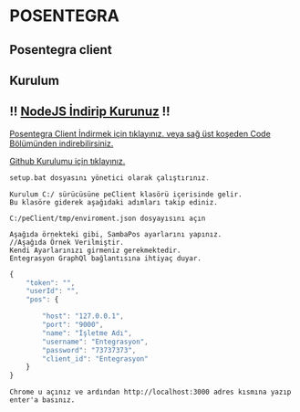 # POSENTEGRA

## Posentegra client

## Kurulum

## !! [NodeJS İndirip Kurunuz](https://nodejs.org/en/) !!

[Posentegra Client İndirmek için tıklayınız. veya sağ üst koşeden Code Bölümünden indirebilirsiniz.](https://github.com/puuble/posentegra/archive/refs/heads/main.zip)

[Github Kurulumu için tıklayınız.](https://git-scm.com/download/win)

```php
setup.bat dosyasını yönetici olarak çalıştırınız.
```

```text
Kurulum C:/ sürücüsüne peClient klasörü içerisinde gelir.
Bu klasöre giderek aşağıdaki adımları takip ediniz.
```

```text
C:/peClient/tmp/enviroment.json dosyayısını açın
```

```text
Aşağıda örnekteki gibi, SambaPos ayarlarını yapınız.
//Aşağıda Örnek Verilmiştir.
Kendi Ayarlarınızı girmeniz gerekmektedir.
Entegrasyon GraphQl bağlantısına ihtiyaç duyar.
```

```js
{
    "token": "",
    "userId": "",
    "pos": {

        "host": "127.0.0.1",
        "port": "9000",
        "name": "İşletme Adı",
        "username": "Entegrasyon",
        "password": "73737373",
        "client_id": "Entegrasyon"
    }
}
```

```text
Chrome u açınız ve ardından http://localhost:3000 adres kısmına yazıp enter'a basınız.
```
